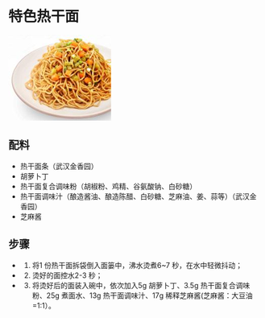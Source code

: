 # 特色热干面

![特色热干面](../images/特色热干面.png)

## 配料

- 热干面条（武汉金香园）
- 胡萝卜丁
- 热干面复合调味粉（胡椒粉、鸡精、谷氨酸钠、白砂糖）
- 热干面调味汁（酿造酱油、酿造陈醋、白砂糖、芝麻油、姜、蒜等）（武汉金香园）
- 芝麻酱

## 步骤

- 1. 将1 份热干面拆袋倒入面篓中，沸水烫煮6~7 秒，在水中轻微抖动；
- 2. 烫好的面控水2-3 秒；
- 3. 将烫好后的面装入碗中，依次加入5g 胡萝卜丁、3.5g 热干面复合调味粉、25g 煮面水、13g 热干面调味汁、17g 稀释芝麻酱(芝麻酱：大豆油=1:1）。

